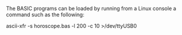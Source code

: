 The BASIC programs can be loaded by running from a Linux console a
command such as the following:

  ascii-xfr -s horoscope.bas -l 200 -c 10 >/dev/ttyUSB0
